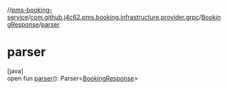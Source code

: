 //[pms-booking-service](../../../index.md)/[com.github.j4c62.pms.booking.infrastructure.provider.grpc](../index.md)/[BookingResponse](index.md)/[parser](parser.md)

# parser

[java]\
open fun [parser](parser.md)(): Parser&lt;[BookingResponse](index.md)&gt;